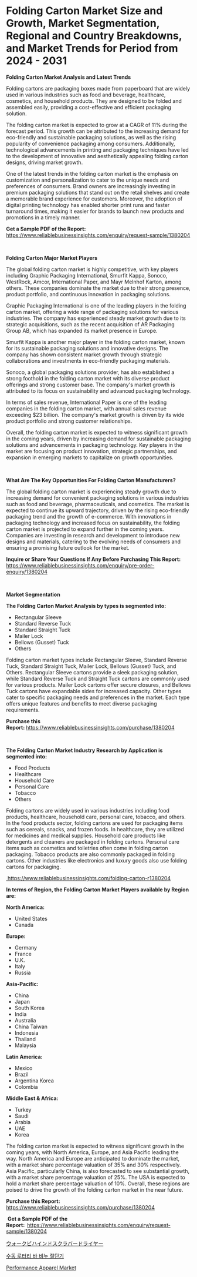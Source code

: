 <p><h1>Folding Carton Market Size and Growth, Market Segmentation, Regional and Country Breakdowns, and Market Trends for Period from 2024 -  2031</h1></p><p><strong>Folding Carton Market Analysis and Latest Trends</strong></p>
<p><p>Folding cartons are packaging boxes made from paperboard that are widely used in various industries such as food and beverage, healthcare, cosmetics, and household products. They are designed to be folded and assembled easily, providing a cost-effective and efficient packaging solution.</p><p>The folding carton market is expected to grow at a CAGR of 11% during the forecast period. This growth can be attributed to the increasing demand for eco-friendly and sustainable packaging solutions, as well as the rising popularity of convenience packaging among consumers. Additionally, technological advancements in printing and packaging techniques have led to the development of innovative and aesthetically appealing folding carton designs, driving market growth.</p><p>One of the latest trends in the folding carton market is the emphasis on customization and personalization to cater to the unique needs and preferences of consumers. Brand owners are increasingly investing in premium packaging solutions that stand out on the retail shelves and create a memorable brand experience for customers. Moreover, the adoption of digital printing technology has enabled shorter print runs and faster turnaround times, making it easier for brands to launch new products and promotions in a timely manner.</p></p>
<p><strong>Get a Sample PDF of the Report:&nbsp;</strong> <a href="https://www.reliablebusinessinsights.com/enquiry/request-sample/1380204">https://www.reliablebusinessinsights.com/enquiry/request-sample/1380204</a></p>
<p>&nbsp;</p>
<p><strong>Folding Carton Major Market Players</strong></p>
<p><p>The global folding carton market is highly competitive, with key players including Graphic Packaging International, Smurfit Kappa, Sonoco, WestRock, Amcor, International Paper, and Mayr Melnhof Karton, among others. These companies dominate the market due to their strong presence, product portfolio, and continuous innovation in packaging solutions.</p><p>Graphic Packaging International is one of the leading players in the folding carton market, offering a wide range of packaging solutions for various industries. The company has experienced steady market growth due to its strategic acquisitions, such as the recent acquisition of AR Packaging Group AB, which has expanded its market presence in Europe.</p><p>Smurfit Kappa is another major player in the folding carton market, known for its sustainable packaging solutions and innovative designs. The company has shown consistent market growth through strategic collaborations and investments in eco-friendly packaging materials.</p><p>Sonoco, a global packaging solutions provider, has also established a strong foothold in the folding carton market with its diverse product offerings and strong customer base. The company's market growth is attributed to its focus on sustainability and advanced packaging technology.</p><p>In terms of sales revenue, International Paper is one of the leading companies in the folding carton market, with annual sales revenue exceeding $23 billion. The company's market growth is driven by its wide product portfolio and strong customer relationships.</p><p>Overall, the folding carton market is expected to witness significant growth in the coming years, driven by increasing demand for sustainable packaging solutions and advancements in packaging technology. Key players in the market are focusing on product innovation, strategic partnerships, and expansion in emerging markets to capitalize on growth opportunities.</p></p>
<p>&nbsp;</p>
<p><strong>What Are The Key Opportunities For Folding Carton Manufacturers?</strong></p>
<p><p>The global folding carton market is experiencing steady growth due to increasing demand for convenient packaging solutions in various industries such as food and beverage, pharmaceuticals, and cosmetics. The market is expected to continue its upward trajectory, driven by the rising eco-friendly packaging trend and the growth of e-commerce. With innovations in packaging technology and increased focus on sustainability, the folding carton market is projected to expand further in the coming years. Companies are investing in research and development to introduce new designs and materials, catering to the evolving needs of consumers and ensuring a promising future outlook for the market.</p></p>
<p><strong>Inquire or Share Your Questions If Any Before Purchasing This Report:</strong> <a href="https://www.reliablebusinessinsights.com/enquiry/pre-order-enquiry/1380204">https://www.reliablebusinessinsights.com/enquiry/pre-order-enquiry/1380204</a></p>
<p>&nbsp;</p>
<p><strong>Market Segmentation</strong></p>
<p><strong>The Folding Carton Market Analysis by types is segmented into:</strong></p>
<p><ul><li>Rectangular Sleeve</li><li>Standard Reverse Tuck</li><li>Standard Straight Tuck</li><li>Mailer Lock</li><li>Bellows (Gusset) Tuck</li><li>Others</li></ul></p>
<p><p>Folding carton market types include Rectangular Sleeve, Standard Reverse Tuck, Standard Straight Tuck, Mailer Lock, Bellows (Gusset) Tuck, and Others. Rectangular Sleeve cartons provide a sleek packaging solution, while Standard Reverse Tuck and Straight Tuck cartons are commonly used for various products. Mailer Lock cartons offer secure closures, and Bellows Tuck cartons have expandable sides for increased capacity. Other types cater to specific packaging needs and preferences in the market. Each type offers unique features and benefits to meet diverse packaging requirements.</p></p>
<p><strong>Purchase this Report:&nbsp;</strong><a href="https://www.reliablebusinessinsights.com/purchase/1380204">https://www.reliablebusinessinsights.com/purchase/1380204</a></p>
<p>&nbsp;</p>
<p><strong>The Folding Carton Market Industry Research by Application is segmented into:</strong></p>
<p><ul><li>Food Products</li><li>Healthcare</li><li>Household Care</li><li>Personal Care</li><li>Tobacco</li><li>Others</li></ul></p>
<p><p>Folding cartons are widely used in various industries including food products, healthcare, household care, personal care, tobacco, and others. In the food products sector, folding cartons are used for packaging items such as cereals, snacks, and frozen foods. In healthcare, they are utilized for medicines and medical supplies. Household care products like detergents and cleaners are packaged in folding cartons. Personal care items such as cosmetics and toiletries often come in folding carton packaging. Tobacco products are also commonly packaged in folding cartons. Other industries like electronics and luxury goods also use folding cartons for packaging.</p></p>
<p><a href="https://www.reliablebusinessinsights.com/folding-carton-r1380204">&nbsp;https://www.reliablebusinessinsights.com/folding-carton-r1380204</a></p>
<p><strong>In terms of Region, the Folding Carton Market Players available by Region are:</strong></p>
<p>
    <p> <strong> North America: </strong>
        <ul>
            <li>United States</li>
            <li>Canada</li>
        </ul>
        </p> 
    <p> <strong> Europe: </strong>
        <ul>
            <li>Germany</li>
            <li>France</li>
            <li>U.K.</li>
            <li>Italy</li>
            <li>Russia</li>
        </ul>
        </p> 
    <p> <strong> Asia-Pacific: </strong>
        <ul>
            <li>China</li>
            <li>Japan</li>
            <li>South Korea</li>
            <li>India</li>
            <li>Australia</li>
            <li>China Taiwan</li>
            <li>Indonesia</li>
            <li>Thailand</li>
            <li>Malaysia</li>
        </ul>
        </p> 
    <p> <strong> Latin America: </strong>
        <ul>
            <li>Mexico</li>
            <li>Brazil</li>
            <li>Argentina Korea</li>
            <li>Colombia</li>
        </ul>
        </p> 
    <p> <strong> Middle East & Africa: </strong>
        <ul>
            <li>Turkey</li>
            <li>Saudi</li>
            <li>Arabia</li>
            <li>UAE</li>
            <li>Korea</li>
        </ul>
    </p>
    </p>
<p><p>The folding carton market is expected to witness significant growth in the coming years, with North America, Europe, and Asia Pacific leading the way. North America and Europe are anticipated to dominate the market, with a market share percentage valuation of 35% and 30% respectively. Asia Pacific, particularly China, is also forecasted to see substantial growth, with a market share percentage valuation of 25%. The USA is expected to hold a market share percentage valuation of 10%. Overall, these regions are poised to drive the growth of the folding carton market in the near future.</p></p>
<p><strong>Purchase this Report: </strong><a href="https://www.reliablebusinessinsights.com/purchase/1380204">https://www.reliablebusinessinsights.com/purchase/1380204</a></p>
<p>&nbsp;<strong>Get a Sample PDF of the Report:&nbsp;&nbsp;</strong><a href="https://www.reliablebusinessinsights.com/enquiry/request-sample/1380204">https://www.reliablebusinessinsights.com/enquiry/request-sample/1380204</a></p>
<p><strong></strong></p>
<p><p><a href="https://medium.com/@ddoggettbruce16/2024%E5%B9%B4%E3%81%8B%E3%82%892031%E5%B9%B4%E3%81%BE%E3%81%A7%E3%81%AE%E3%82%A6%E3%82%A9%E3%83%BC%E3%82%AF%E3%83%93%E3%83%8F%E3%82%A4%E3%83%B3%E3%83%89%E3%82%B9%E3%82%AF%E3%83%A9%E3%83%90%E3%83%BC%E3%83%89%E3%83%A9%E3%82%A4%E3%83%A4%E3%83%BC%E5%B8%82%E5%A0%B4%E3%81%AE%E6%88%90%E9%95%B7%E8%A6%8B%E9%80%9A%E3%81%97%E3%81%AF-%E5%B8%82%E5%A0%B4%E3%81%AE%E3%83%88%E3%83%AC%E3%83%B3%E3%83%89%E5%88%86%E6%9E%90%E3%81%AB%E3%82%88%E3%82%8A%E3%82%A2%E3%83%97%E3%83%AA%E3%82%B1%E3%83%BC%E3%82%B7%E3%83%A7%E3%83%B3-%E5%9C%B0%E5%9F%9F%E5%88%A5%E8%A6%8B%E9%80%9A%E3%81%97-%E5%8F%8E%E7%9B%8A%E3%82%92%E4%BC%B4%E3%81%848-%E3%81%AEcagr%E3%81%A7%E6%8E%A8%E7%A7%BB%E3%81%97%E3%81%A6%E3%81%84%E3%81%BE%E3%81%99-8bbbab25ca07">ウォークビハインドスクラバードライヤー</a></p><p><a href="https://medium.com/@maksymilianbaran1901/%EC%88%98%EB%8F%99-%EB%A1%9C%ED%84%B0%EB%A6%AC-%EB%B0%94-%EC%86%8C%ED%94%84%ED%8A%B8-%EC%BB%A4%ED%8C%85-%EA%B8%B0%EA%B3%84-%EC%8B%9C%EC%9E%A5-%EC%8B%A0%ED%9D%A5-%EB%8F%99%ED%96%A5-%EB%B0%8F-2024%EB%85%84%EB%B6%80%ED%84%B0-2031%EB%85%84%EA%B9%8C%EC%A7%80%EC%9D%98-%EB%AF%B8%EB%9E%98-%EC%A0%84%EB%A7%9D-175d4dbbc9fb">수동 로터리 바 비누 절단기</a></p><p><a href="https://github.com/zcbxbnir25/Market-Research-Report-List-1/blob/main/performance-apparel-market.md">Performance Apparel Market</a></p></p>